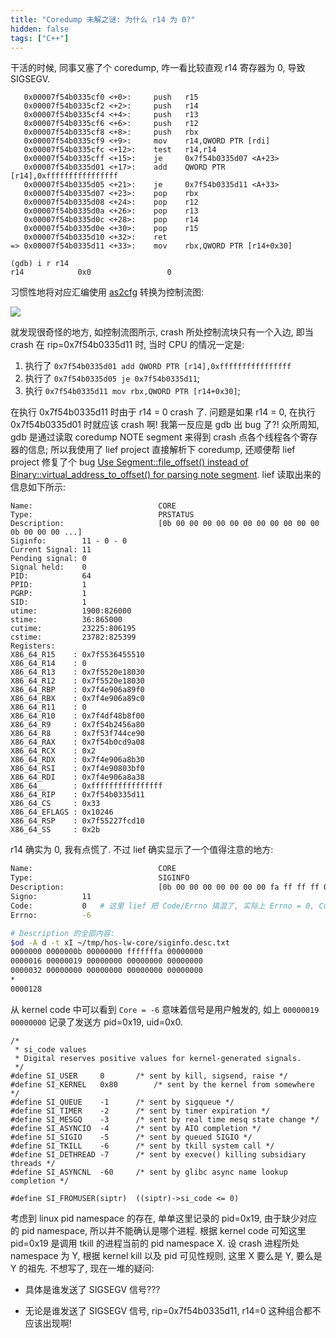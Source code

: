 ```yaml
---
title: "Coredump 未解之谜: 为什么 r14 为 0?"
hidden: false
tags: ["C++"]
---
```


干活的时候, 同事又塞了个 coredump, 咋一看比较直观 r14 寄存器为 0, 导致 SIGSEGV.

```
   0x00007f54b0335cf0 <+0>:     push   r15
   0x00007f54b0335cf2 <+2>:     push   r14
   0x00007f54b0335cf4 <+4>:     push   r13
   0x00007f54b0335cf6 <+6>:     push   r12
   0x00007f54b0335cf8 <+8>:     push   rbx
   0x00007f54b0335cf9 <+9>:     mov    r14,QWORD PTR [rdi]
   0x00007f54b0335cfc <+12>:    test   r14,r14
   0x00007f54b0335cff <+15>:    je     0x7f54b0335d07 <A+23>
   0x00007f54b0335d01 <+17>:    add    QWORD PTR [r14],0xffffffffffffffff
   0x00007f54b0335d05 <+21>:    je     0x7f54b0335d11 <A+33>
   0x00007f54b0335d07 <+23>:    pop    rbx
   0x00007f54b0335d08 <+24>:    pop    r12
   0x00007f54b0335d0a <+26>:    pop    r13
   0x00007f54b0335d0c <+28>:    pop    r14
   0x00007f54b0335d0e <+30>:    pop    r15
   0x00007f54b0335d10 <+32>:    ret
=> 0x00007f54b0335d11 <+33>:    mov    rbx,QWORD PTR [r14+0x30]
```

```
(gdb) i r r14
r14            0x0                 0
```

习惯性地将对应汇编使用 [as2cfg](https://hidva.com/g?u=github.com/hidva/as2cfg) 转换为控制流图:

![]({{site.url}}/assets/hos-lw-core.jpg)

就发现很奇怪的地方, 如控制流图所示, crash 所处控制流块只有一个入边, 即当 crash 在 rip=0x7f54b0335d11 时, 当时 CPU 的情况一定是:

1. 执行了 `0x7f54b0335d01 add QWORD PTR [r14],0xffffffffffffffff`
2. 执行了 `0x7f54b0335d05 je 0x7f54b0335d11`;
3. 执行 `0x7f54b0335d11 mov rbx,QWORD PTR [r14+0x30]`;

在执行 0x7f54b0335d11 时由于 r14 = 0 crash 了. 问题是如果 r14 = 0, 在执行 0x7f54b0335d01 时就应该 crash 啊! 我第一反应是 gdb 出 bug 了?! 众所周知, gdb 是通过读取 coredump NOTE segment 来得到 crash 点各个线程各个寄存器的信息; 所以我使用了 lief project 直接解析下 coredump, 还顺便帮 lief project 修复了个 bug [Use Segment::file_offset() instead of Binary::virtual_address_to_offset() for parsing note segment](https://github.com/lief-project/LIEF/issues/808). lief 读取出来的信息如下所示:

```
Name:                            CORE
Type:                            PRSTATUS
Description:                     [0b 00 00 00 00 00 00 00 00 00 00 00 0b 00 00 00 ...]
Siginfo:        11 - 0 - 0
Current Signal: 11
Pending signal: 0
Signal held:    0
PID:            64
PPID:           1
PGRP:           1
SID:            1
utime:          1900:826000
stime:          36:865000
cutime:         23225:806195
cstime:         23782:825399
Registers:
X86_64_R15    : 0x7f5536455510
X86_64_R14    : 0
X86_64_R13    : 0x7f5520e18030
X86_64_R12    : 0x7f5520e18030
X86_64_RBP    : 0x7f4e906a89f0
X86_64_RBX    : 0x7f4e906a89c0
X86_64_R11    : 0
X86_64_R10    : 0x7f4df48b8f00
X86_64_R9     : 0x7f54b2456a80
X86_64_R8     : 0x7f53f744ce90
X86_64_RAX    : 0x7f54b0cd9a08
X86_64_RCX    : 0x2
X86_64_RDX    : 0x7f4e906a8b30
X86_64_RSI    : 0x7f4e90803bf0
X86_64_RDI    : 0x7f4e906a8a38
X86_64__      : 0xffffffffffffffff
X86_64_RIP    : 0x7f54b0335d11
X86_64_CS     : 0x33
X86_64_EFLAGS : 0x10246
X86_64_RSP    : 0x7f55227fcd10
X86_64_SS     : 0x2b
```

r14 确实为 0, 我有点慌了. 不过 lief 确实显示了一个值得注意的地方:

```bash
Name:                            CORE
Type:                            SIGINFO
Description:                     [0b 00 00 00 00 00 00 00 fa ff ff ff 00 00 00 00 ...]
Signo:          11
Code:           0   # 这里 lief 把 Code/Errno 搞混了, 实际上 Errno = 0, Code = -6
Errno:          -6

# Description 的全部内容:
$od -A d -t xI ~/tmp/hos-lw-core/siginfo.desc.txt
0000000 0000000b 00000000 fffffffa 00000000
0000016 00000019 00000000 00000000 00000000
0000032 00000000 00000000 00000000 00000000
*
0000128
```

从 kernel code 中可以看到 `Core = -6` 意味着信号是用户触发的, 如上 `00000019 00000000` 记录了发送方 pid=0x19, uid=0x0.

```
/*
 * si_code values
 * Digital reserves positive values for kernel-generated signals.
 */
#define SI_USER		0		/* sent by kill, sigsend, raise */
#define SI_KERNEL	0x80		/* sent by the kernel from somewhere */
#define SI_QUEUE	-1		/* sent by sigqueue */
#define SI_TIMER	-2		/* sent by timer expiration */
#define SI_MESGQ	-3		/* sent by real time mesq state change */
#define SI_ASYNCIO	-4		/* sent by AIO completion */
#define SI_SIGIO	-5		/* sent by queued SIGIO */
#define SI_TKILL	-6		/* sent by tkill system call */
#define SI_DETHREAD	-7		/* sent by execve() killing subsidiary threads */
#define SI_ASYNCNL	-60		/* sent by glibc async name lookup completion */

#define SI_FROMUSER(siptr)	((siptr)->si_code <= 0)
```

考虑到 linux pid namespace 的存在, 单单这里记录的 pid=0x19, 由于缺少对应的 pid namespace, 所以并不能确认是哪个进程. 根据 kernel code 可知这里 pid=0x19 是调用 tkill 的进程当前的 pid namespace X. 设 crash 进程所处 namespace 为 Y, 根据 kernel kill 以及 pid 可见性规则, 这里 X 要么是 Y, 要么是 Y 的祖先. 不想写了, 现在一堆的疑问:

- 具体是谁发送了 SIGSEGV 信号???

- 无论是谁发送了 SIGSEGV 信号, rip=0x7f54b0335d11, r14=0 这种组合都不应该出现啊!
